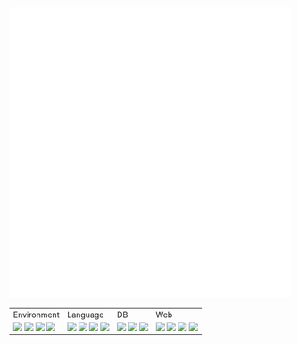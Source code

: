 <picture><img src="/github-metrics.svg"/></picture>

<table border="0">
  <tr>
    <td>
      Environment<br/>
    </td>
    <td>
      Language
    </td>
    <td>
      DB
    </td>
    <td>
      Web
    </td>
  </tr>
  <tr>
    <td>
      <picture><img src="https://img.shields.io/badge/-%E2%A0%80-A81D33?style=flat-square&logo=debian"/></picture>
      <picture><img src="https://img.shields.io/badge/-%E2%A0%80-E95420?style=flat-square&logo=ubuntu&logoColor=FFFFFF"/></picture>
      <picture><img src="https://img.shields.io/badge/-%E2%A0%80-2496ED?style=flat-square&logo=docker&logoColor=FFFFFF"/></picture>
      <picture><img src="https://img.shields.io/badge/-%E2%A0%80-326CE5?style=flat-square&logo=Kubernetes&logoColor=FFFFFF"/></picture>  
    </td>
    <td>
      <picture><img src="https://img.shields.io/badge/-%E2%A0%80-00599C?style=flat-square&logo=c%2B%2B&logoColor=FFFFFF"/></picture>
      <picture><img src="https://img.shields.io/badge/-%E2%A0%80-3776AB?style=flat-square&logo=python&logoColor=FFFFFF"/></picture>
      <picture><img src="https://img.shields.io/badge/-%E2%A0%80-F7DF1E?style=flat-square&logo=javascript&logoColor=000000"/></picture>
      <picture><img src="https://img.shields.io/badge/-%E2%A0%80-7F52FF?style=flat-square&logo=kotlin&logoColor=FFFFFF"/></picture>
    </td>
    <td>
      <picture><img src="https://img.shields.io/badge/-%E2%A0%80-003545?style=flat-square&logo=mariadb&logoColor=FFFFFF"/></picture>
      <picture><img src="https://img.shields.io/badge/-%E2%A0%80-47A248?style=flat-square&logo=MongoDB&logoColor=FFFFFF"/></picture>
      <picture><img src="https://img.shields.io/badge/-%E2%A0%80-4581C3?style=flat-square&logo=neo4j&logoColor=FFFFFF"/></picture>
      <picture></picture>
    </td>
    <td>
      <picture><img src="https://img.shields.io/badge/-%E2%A0%80-D22128?style=flat-square&logo=apache"/></picture>
      <picture><img src="https://img.shields.io/badge/-%E2%A0%80-009639?style=flat-square&logo=nginx"/></picture>
      <picture><img src="https://img.shields.io/badge/-%E2%A0%80-000000?style=flat-square&logo=flask&logoColor=FFFFFF"/></picture>
      <picture><img src="https://img.shields.io/badge/-%E2%A0%80-6DB33F?style=flat-square&logo=spring&logoColor=FFFFFF"/><br/></picture>
    </td>
  </tr>
</table>
